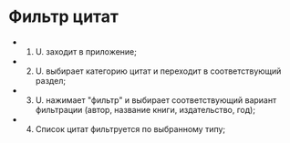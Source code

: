 # Фильтр цитат

* 1) U. заходит в приложение;
* 2) U. выбирает категорию цитат и переходит в соответствующий раздел; 
* 3) U. нажимает "фильтр" и выбирает соответствующий вариант фильтрации (автор, название книги, издательство, год);
* 4) Список цитат фильтруется по выбранному типу;

